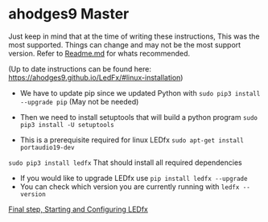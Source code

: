 # ahodges9 Master

Just keep in mind that at the time of writing these instructions, This was the most supported. Things can change and may not be the most support version. Refer to [Readme.md](/README.md) for whats recommended.

(Up to date instructions can be found here: https://ahodges9.github.io/LedFx/#linux-installation)

* We have to update pip since we updated Python with `sudo pip3 install --upgrade pip` (May not be needed)

* Then we need to install setuptools that will build a python program `sudo pip3 install -U setuptools`

* This is a prerequisite required for linux LEDfx `sudo apt-get install portaudio19-dev`

`sudo pip3 install ledfx`
That should install all required dependencies

* If you would like to upgrade LEDfx use `pip install ledfx --upgrade`
* You can check which version you are currently running with `ledfx --version`

[Final step, Starting and Configuring LEDfx](/Starting%20and%20Configuring%20LEDfx.md)

